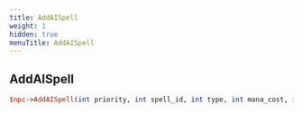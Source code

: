 ```yaml
---
title: AddAISpell
weight: 1
hidden: true
menuTitle: AddAISpell
---
```

## AddAISpell
```perl
$npc->AddAISpell(int priority, int spell_id, int type, int mana_cost, int recast_delay, int resist_adjust)
```